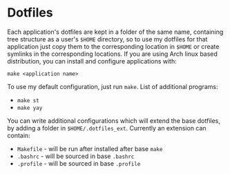 # Dotfiles

Each application's dotfiles are kept in a folder of the same name, containing tree structure as a user's `$HOME` directory, so to use my dotfiles for that application just copy them to the corresponding location in `$HOME` or create symlinks in the corresponding locations. If you are using Arch linux based distribution, you can install and configure applications with:

```
make <application name>
```

To use my default configuration, just run `make`. List of additional programs:
* ```make st```
* ```make yay```

You can write additional configurations which will extend the base dotfiles, by adding a folder in `$HOME/.dotfiles_ext`.
Currently an extension can contain:
* `Makefile` - will be run after installed after base `make`
* `.bashrc` - will be sourced in base `.bashrc`
* `.profile` - will be sourced in base `.profile`
